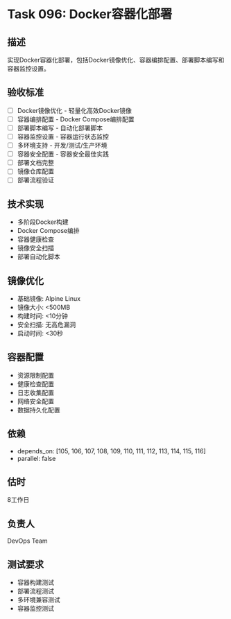 # Task 096: Docker容器化部署

## 描述
实现Docker容器化部署，包括Docker镜像优化、容器编排配置、部署脚本编写和容器监控设置。

## 验收标准
- [ ] Docker镜像优化 - 轻量化高效Docker镜像
- [ ] 容器编排配置 - Docker Compose编排配置
- [ ] 部署脚本编写 - 自动化部署脚本
- [ ] 容器监控设置 - 容器运行状态监控
- [ ] 多环境支持 - 开发/测试/生产环境
- [ ] 容器安全配置 - 容器安全最佳实践
- [ ] 部署文档完整
- [ ] 镜像仓库配置
- [ ] 部署流程验证

## 技术实现
- 多阶段Docker构建
- Docker Compose编排
- 容器健康检查
- 镜像安全扫描
- 部署自动化脚本

## 镜像优化
- 基础镜像: Alpine Linux
- 镜像大小: <500MB
- 构建时间: <10分钟
- 安全扫描: 无高危漏洞
- 启动时间: <30秒

## 容器配置
- 资源限制配置
- 健康检查配置
- 日志收集配置
- 网络安全配置
- 数据持久化配置

## 依赖
- depends_on: [105, 106, 107, 108, 109, 110, 111, 112, 113, 114, 115, 116]
- parallel: false

## 估时
8工作日

## 负责人
DevOps Team

## 测试要求
- 容器构建测试
- 部署流程测试
- 多环境兼容测试
- 容器监控测试